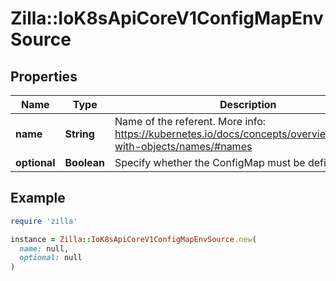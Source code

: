 # Zilla::IoK8sApiCoreV1ConfigMapEnvSource

## Properties

| Name | Type | Description | Notes |
| ---- | ---- | ----------- | ----- |
| **name** | **String** | Name of the referent. More info: https://kubernetes.io/docs/concepts/overview/working-with-objects/names/#names | [optional] |
| **optional** | **Boolean** | Specify whether the ConfigMap must be defined | [optional] |

## Example

```ruby
require 'zilla'

instance = Zilla::IoK8sApiCoreV1ConfigMapEnvSource.new(
  name: null,
  optional: null
)
```


